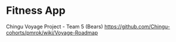 # Fitness App
Chingu Voyage Project - Team 5 (Bears)
https://github.com/Chingu-cohorts/pmrok/wiki/Voyage-Roadmap
